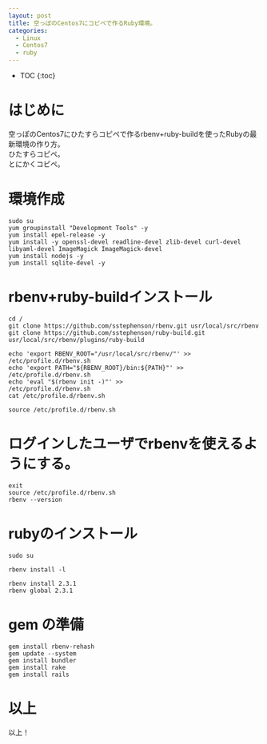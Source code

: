 ```yaml
---
layout: post
title: 空っぽのCentos7にコピペで作るRuby環境。
categories:
  - Linux
  - Centos7
  - ruby
---
```


* TOC
{:toc}

# はじめに

空っぽのCentos7にひたすらコピペで作るrbenv+ruby-buildを使ったRubyの最新環境の作り方。  
ひたすらコピペ。  
とにかくコピペ。  

# 環境作成
```
sudo su
yum groupinstall "Development Tools" -y
yum install epel-release -y
yum install -y openssl-devel readline-devel zlib-devel curl-devel libyaml-devel ImageMagick ImageMagick-devel
yum install nodejs -y
yum install sqlite-devel -y
```

# rbenv+ruby-buildインストール
```
cd /
git clone https://github.com/sstephenson/rbenv.git usr/local/src/rbenv
git clone https://github.com/sstephenson/ruby-build.git usr/local/src/rbenv/plugins/ruby-build

echo 'export RBENV_ROOT="/usr/local/src/rbenv/"' >> /etc/profile.d/rbenv.sh
echo 'export PATH="${RBENV_ROOT}/bin:${PATH}"' >>   /etc/profile.d/rbenv.sh
echo 'eval "$(rbenv init -)"' >>                    /etc/profile.d/rbenv.sh
cat /etc/profile.d/rbenv.sh

source /etc/profile.d/rbenv.sh
```

# ログインしたユーザでrbenvを使えるようにする。
```
exit
source /etc/profile.d/rbenv.sh
rbenv --version
```

# rubyのインストール
```
sudo su

rbenv install -l

rbenv install 2.3.1
rbenv global 2.3.1
```

# gem の準備
```
gem install rbenv-rehash
gem update --system
gem install bundler
gem install rake
gem install rails
```

# 以上

以上！
